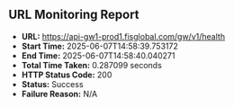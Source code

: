 ## URL Monitoring Report

- **URL:** https://api-gw1-prod1.fisglobal.com/gw/v1/health
- **Start Time:** 2025-06-07T14:58:39.753172
- **End Time:** 2025-06-07T14:58:40.040271
- **Total Time Taken:** 0.287099 seconds
- **HTTP Status Code:** 200
- **Status:** Success
- **Failure Reason:** N/A

